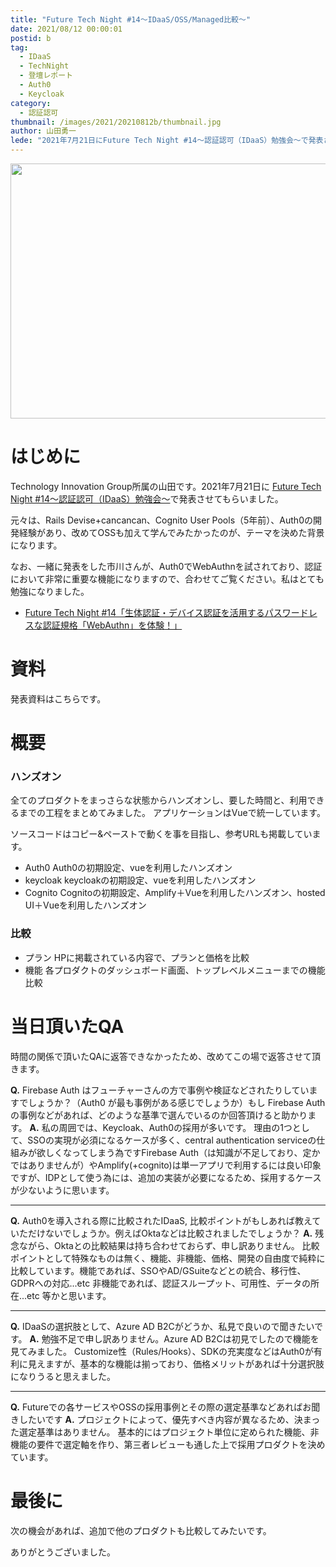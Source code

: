 ```yaml
---
title: "Future Tech Night #14〜IDaaS/OSS/Managed比較〜"
date: 2021/08/12 00:00:01
postid: b
tag:
  - IDaaS
  - TechNight
  - 登壇レポート
  - Auth0
  - Keycloak
category:
  - 認証認可
thumbnail: /images/2021/20210812b/thumbnail.jpg
author: 山田勇一
lede: "2021年7月21日にFuture Tech Night #14～認証認可（IDaaS）勉強会～で発表させてもらいました。元々は、Rails Devise+cancancan、Cognito User Pools（5年前）、Auth0の開発経験があり、改めてOSSも加えて学んでみたかったのが、テーマを決めた背景になります。"
---
```


<img src="/images/2021/20210812b/key-2114046_1280.jpg" alt="" title="Arek SochaによるPixabayからの画像" width="640" height="408" loading="lazy">

# はじめに

Technology Innovation Group所属の山田です。2021年7月21日に [Future Tech Night #14～認証認可（IDaaS）勉強会～](https://future.connpass.com/event/218520/)で発表させてもらいました。

元々は、Rails Devise+cancancan、Cognito User Pools（5年前）、Auth0の開発経験があり、改めてOSSも加えて学んでみたかったのが、テーマを決めた背景になります。

なお、一緒に発表をした市川さんが、Auth0でWebAuthnを試されており、認証において非常に重要な機能になりますので、合わせてご覧ください。私はとても勉強になりました。

* [Future Tech Night #14「生体認証・デバイス認証を活用するパスワードレスな認証規格「WebAuthn」を体験！」](/articles/20210811b/)

# 資料

発表資料はこちらです。

<script async class="speakerdeck-embed" data-id="a6797af79a054b808d099e7f53f1d430" data-ratio="1.77777777777778" src="//speakerdeck.com/assets/embed.js"></script>

# 概要

### ハンズオン

全てのプロダクトをまっさらな状態からハンズオンし、要した時間と、利用できるまでの工程をまとめてみました。
アプリケーションはVueで統一しています。

ソースコードはコピー&ペーストで動くを事を目指し、参考URLも掲載しています。

* Auth0
Auth0の初期設定、vueを利用したハンズオン
* keycloak
keycloakの初期設定、vueを利用したハンズオン
* Cognito
Cognitoの初期設定、Amplify＋Vueを利用したハンズオン、hosted UI＋Vueを利用したハンズオン

### 比較

* プラン
HPに掲載されている内容で、プランと価格を比較
* 機能
各プロダクトのダッシュボード画面、トップレベルメニューまでの機能比較

# 当日頂いたQA

時間の関係で頂いたQAに返答できなかったため、改めてこの場で返答させて頂きます。

**Q.** Firebase Auth はフューチャーさんの方で事例や検証などされたりしていますでしょうか？（Auth0 が最も事例がある感じでしょうか）もし Firebase Authの事例などがあれば、どのような基準で選んでいるのか回答頂けると助かります。
**A.** 私の周囲では、Keycloak、Auth0の採用が多いです。
理由の1つとして、SSOの実現が必須になるケースが多く、central authentication serviceの仕組みが欲しくなってしまう為ですFirebase Auth（は知識が不足しており、定かではありませんが）やAmplify(+cognito)は単一アプリで利用するには良い印象ですが、IDPとして使う為には、追加の実装が必要になるため、採用するケースが少ないように思います。

---

**Q.** Auth0を導入される際に比較されたIDaaS, 比較ポイントがもしあれば教えていただけないでしょうか。例えばOktaなどは比較されましたでしょうか？
**A.** 残念ながら、Oktaとの比較結果は持ち合わせておらず、申し訳ありません。
比較ポイントとして特殊なものは無く、機能、非機能、価格、開発の自由度で純粋に比較しています。機能であれば、SSOやAD/GSuiteなどとの統合、移行性、GDPRへの対応...etc
非機能であれば、認証スループット、可用性、データの所在...etc 等かと思います。

---

**Q.** IDaaSの選択肢として、Azure AD B2Cがどうか、私見で良いので聞きたいです。
**A.** 勉強不足で申し訳ありません。Azure AD B2Cは初見でしたので機能を見てみました。
Customize性（Rules/Hooks）、SDKの充実度などはAuth0が有利に見えますが、基本的な機能は揃っており、価格メリットがあれば十分選択肢になりうると思えました。

---

**Q.** Futureでの各サービスやOSSの採用事例とその際の選定基準などあればお聞きしたいです
**A.** プロジェクトによって、優先すべき内容が異なるため、決まった選定基準はありません。
基本的にはプロジェクト単位に定められた機能、非機能の要件で選定軸を作り、第三者レビューも通した上で採用プロダクトを決めています。

# 最後に

次の機会があれば、追加で他のプロダクトも比較してみたいです。

ありがとうございました。
